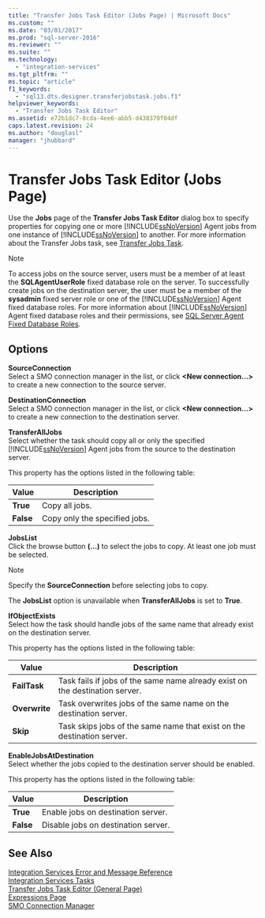 ```yaml
---
title: "Transfer Jobs Task Editor (Jobs Page) | Microsoft Docs"
ms.custom: ""
ms.date: "03/01/2017"
ms.prod: "sql-server-2016"
ms.reviewer: ""
ms.suite: ""
ms.technology: 
  - "integration-services"
ms.tgt_pltfrm: ""
ms.topic: "article"
f1_keywords: 
  - "sql13.dts.designer.transferjobstask.jobs.f1"
helpviewer_keywords: 
  - "Transfer Jobs Task Editor"
ms.assetid: e72b1dc7-8cda-4ee6-abb5-d438370f04df
caps.latest.revision: 24
ms.author: "douglasl"
manager: "jhubbard"
---
```

# Transfer Jobs Task Editor (Jobs Page)
  Use the **Jobs** page of the **Transfer Jobs Task Editor** dialog box to specify properties for copying one or more [!INCLUDE[ssNoVersion](../../a9notintoc/includes/ssnoversion-md.md)] Agent jobs from one instance of [!INCLUDE[ssNoVersion](../../a9notintoc/includes/ssnoversion-md.md)] to another. For more information about the Transfer Jobs task, see [Transfer Jobs Task](../../integration-services/control-flow/transfer-jobs-task.md).  
  
> [!NOTE]  
>  To access jobs on the source server, users must be a member of at least the **SQLAgentUserRole** fixed database role on the server. To successfully create jobs on the destination server, the user must be a member of the **sysadmin** fixed server role or one of the [!INCLUDE[ssNoVersion](../../a9notintoc/includes/ssnoversion-md.md)] Agent fixed database roles. For more information about [!INCLUDE[ssNoVersion](../../a9notintoc/includes/ssnoversion-md.md)] Agent fixed database roles and their permissions, see [SQL Server Agent Fixed Database Roles](../Topic/SQL%20Server%20Agent%20Fixed%20Database%20Roles.md).  
  
## Options  
 **SourceConnection**  
 Select a SMO connection manager in the list, or click **\<New connection...>** to create a new connection to the source server.  
  
 **DestinationConnection**  
 Select a SMO connection manager in the list, or click **\<New connection...>** to create a new connection to the destination server.  
  
 **TransferAllJobs**  
 Select whether the task should copy all or only the specified [!INCLUDE[ssNoVersion](../../a9notintoc/includes/ssnoversion-md.md)] Agent jobs from the source to the destination server.  
  
 This property has the options listed in the following table:  
  
|Value|Description|  
|-----------|-----------------|  
|**True**|Copy all jobs.|  
|**False**|Copy only the specified jobs.|  
  
 **JobsList**  
 Click the browse button **(…)** to select the jobs to copy. At least one job must be selected.  
  
> [!NOTE]  
>  Specify the **SourceConnection** before selecting jobs to copy.  
  
 The **JobsList** option is unavailable when **TransferAllJobs** is set to **True**.  
  
 **IfObjectExists**  
 Select how the task should handle jobs of the same name that already exist on the destination server.  
  
 This property has the options listed in the following table:  
  
|Value|Description|  
|-----------|-----------------|  
|**FailTask**|Task fails if jobs of the same name already exist on the destination server.|  
|**Overwrite**|Task overwrites jobs of the same name on the destination server.|  
|**Skip**|Task skips jobs of the same name that exist on the destination server.|  
  
 **EnableJobsAtDestination**  
 Select whether the jobs copied to the destination server should be enabled.  
  
 This property has the options listed in the following table:  
  
|Value|Description|  
|-----------|-----------------|  
|**True**|Enable jobs on destination server.|  
|**False**|Disable jobs on destination server.|  
  
## See Also  
 [Integration Services Error and Message Reference](../../integration-services/integration-services-error-and-message-reference.md)   
 [Integration Services Tasks](../../integration-services/control-flow/integration-services-tasks.md)   
 [Transfer Jobs Task Editor &#40;General Page&#41;](../../integration-services/control-flow/transfer-jobs-task-editor-general-page.md)   
 [Expressions Page](../../integration-services/expressions/expressions-page.md)   
 [SMO Connection Manager](../../integration-services/connection-manager/smo-connection-manager.md)  
  
  